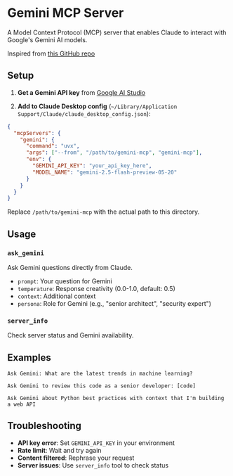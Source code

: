 # Gemini MCP Server

A Model Context Protocol (MCP) server that enables Claude to interact with Google's Gemini AI models.

Inspired from [this GitHub repo](https://github.com/RaiAnsar/claude_code-gemini-mcp/tree/main)

## Setup

1. **Get a Gemini API key** from [Google AI Studio](https://aistudio.google.com/apikey)

2. **Add to Claude Desktop config** (`~/Library/Application Support/Claude/claude_desktop_config.json`):

```json
{
  "mcpServers": {
    "gemini": {
      "command": "uvx",
      "args": ["--from", "/path/to/gemini-mcp", "gemini-mcp"],
      "env": {
        "GEMINI_API_KEY": "your_api_key_here",
        "MODEL_NAME": "gemini-2.5-flash-preview-05-20"
      }
    }
  }
}
```

Replace `/path/to/gemini-mcp` with the actual path to this directory.

## Usage

### `ask_gemini`
Ask Gemini questions directly from Claude.

- `prompt`: Your question for Gemini
- `temperature`: Response creativity (0.0-1.0, default: 0.5)
- `context`: Additional context
- `persona`: Role for Gemini (e.g., "senior architect", "security expert")

### `server_info`
Check server status and Gemini availability.

## Examples

```
Ask Gemini: What are the latest trends in machine learning?

Ask Gemini to review this code as a senior developer: [code]

Ask Gemini about Python best practices with context that I'm building a web API
```

## Troubleshooting

- **API key error**: Set `GEMINI_API_KEY` in your environment
- **Rate limit**: Wait and try again
- **Content filtered**: Rephrase your request
- **Server issues**: Use `server_info` tool to check status
